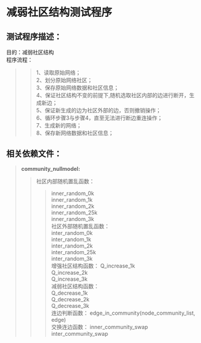 # **减弱社区结构测试程序**  
## 测试程序描述：  
目的：减弱社区结构  
程序流程： 
>> 1、读取原始网络；  
>> 2、划分原始网络社区；  
>> 3、保存原始网络数据和社区信息；  
>> 4、保证社区结构不变的前提下,随机选取社区内部的边进行断开，生成新边；   
>> 5、保证新生成的边为社区外部的边，否则撤销操作；  
>> 6、循环步骤3与步骤4，直至无法进行断边重连操作；  
>> 7、生成新的网络；   
>> 8、保存新网络数据和社区信息；  
## 相关依赖文件： 
>**community_nullmodel:**
>>社区内部随机置乱函数： 
>>>inner_random_0k  
>>>inner_random_1k  
>>>inner_random_2k  
>>>inner_random_25k  
>>>inner_random_3k  
>>社区外部随机置乱函数：  
>>>inter_random_0k  
>>>inter_random_1k  
>>>inter_random_2k  
>>>inter_random_25k  
>>>inter_random_3k  
>>增强社区结构函数：
>>>Q_increase_1k  
>>>Q_increase_2k  
>>>Q_increase_3k  
>>减弱社区结构函数：  
>>>Q_decrease_1k  
>>>Q_decrease_2k  
>>>Q_decrease_3k  
>>连边判断函数：
>>>edge_in_community(node_community_list, edge)  
>>交换连边函数：
>>>inner_community_swap  
>>>inter_community_swap  




